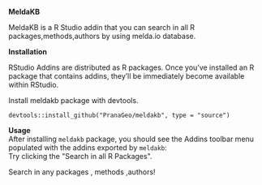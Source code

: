 **MeldaKB**     

MeldaKB is a R Studio addin that you can search in all R packages,methods,authors by using melda.io database.

**Installation**  

RStudio Addins are distributed as R packages. Once you’ve installed an R package that contains addins, they’ll be immediately become available within RStudio.


Install meldakb package with devtools.

```devtools::install_github("PranaGeo/meldakb", type = "source")```

**Usage**  
After installing  ```meldakb``` package, you should see the Addins toolbar menu populated with the addins exported by ```meldakb```:  
Try clicking the "Search in all R Packages".  

Search  in  any packages , methods ,authors! 
